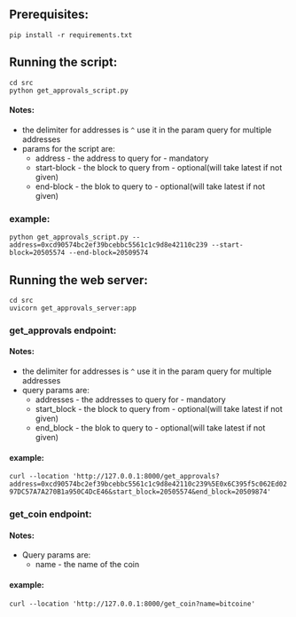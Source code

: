 ## Prerequisites:
`pip install -r requirements.txt`


## Running the script:
`cd src`  
`python get_approvals_script.py`  

#### Notes:
* the delimiter for addresses is `^` use it in the param query for multiple addresses  
* params for the script are:
  * address - the address to query for - mandatory
  * start-block - the block to query from - optional(will take latest if not given)
  * end-block - the blok to query to - optional(will take latest if not given)
### example: 
`python get_approvals_script.py --address=0xcd90574bc2ef39bcebbc5561c1c9d8e42110c239 --start-block=20505574 --end-block=20509574`


## Running the web server:
`cd src`  
`uvicorn get_approvals_server:app`  
### get_approvals endpoint:  
#### Notes:  
* the delimiter for addresses is `^` use it in the param query for multiple addresses  
* query params are:
  * addresses - the addresses to query for - mandatory
  * start_block - the block to query from - optional(will take latest if not given)
  * end_block - the blok to query to - optional(will take latest if not given)
#### example:
`curl --location 'http://127.0.0.1:8000/get_approvals?address=0xcd90574bc2ef39bcebbc5561c1c9d8e42110c239%5E0x6C395f5c062Ed0297DC57A7A270B1a950C4DcE46&start_block=20505574&end_block=20509874'`
### get_coin endpoint:
#### Notes:  
* Query params are:
  * name - the name of the coin  
#### example: 
`curl --location 'http://127.0.0.1:8000/get_coin?name=bitcoine'`
